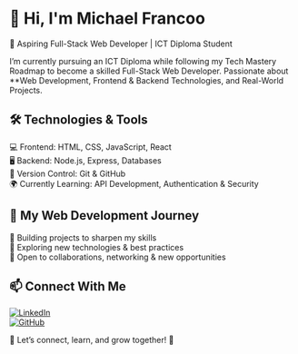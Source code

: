 # 👋 Hi, I'm Michael Francoo  

🚀 Aspiring Full-Stack Web Developer | ICT Diploma Student  

I’m currently pursuing an ICT Diploma while following my Tech Mastery Roadmap to become a skilled Full-Stack Web Developer. Passionate about **Web Development, Frontend & Backend Technologies, and Real-World Projects.  

## 🛠 Technologies & Tools  
💻 Frontend: HTML, CSS, JavaScript, React  
🖥 Backend: Node.js, Express, Databases  
📂 Version Control: Git & GitHub  
🌍 Currently Learning: API Development, Authentication & Security  

## 🚀 My Web Development Journey  
🔹 Building projects to sharpen my skills  
🔹 Exploring new technologies & best practices  
🔹 Open to collaborations, networking & new opportunities  

## 📫 Connect With Me  
[![LinkedIn](https://img.shields.io/badge/LinkedIn-Connect-blue?style=flat&logo=linkedin)](https://www.linkedin.com/in/michaelfrancoo)  
[![GitHub](https://img.shields.io/badge/GitHub-Follow-black?style=flat&logo=github)](https://github.com/MichaelFrancoo2006)  

📌 Let’s connect, learn, and grow together! 🚀
